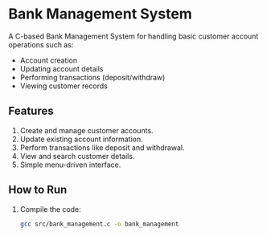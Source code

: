 # Bank Management System

A C-based Bank Management System for handling basic customer account operations such as:

- Account creation
- Updating account details
- Performing transactions (deposit/withdraw)
- Viewing customer records

## Features
1. Create and manage customer accounts.
2. Update existing account information.
3. Perform transactions like deposit and withdrawal.
4. View and search customer details.
5. Simple menu-driven interface.

## How to Run
1. Compile the code:
   ```bash
   gcc src/bank_management.c -o bank_management
